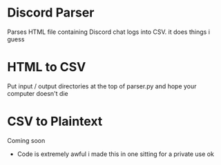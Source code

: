 # Discord Parser
Parses HTML file containing Discord chat logs into CSV.
it does things i guess

# HTML to CSV
Put input / output directories at the top of parser.py and hope your computer doesn't die

# CSV to Plaintext
Coming soon

* Code is extremely awful i made this in one sitting for a private use ok
